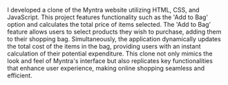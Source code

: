 

I developed a clone of the Myntra website utilizing HTML, CSS, and JavaScript. This project features functionality such as the 'Add to Bag' option and 
calculates the total price of items selected. The 'Add to Bag' feature allows users to select products they wish to purchase, adding them to their shopping bag. 
Simultaneously, the application dynamically updates the total cost of the items in the bag, providing users with an instant calculation of their potential expenditure. 
This clone not only mimics the look and feel of Myntra's interface but also replicates key functionalities that enhance user experience, making online shopping seamless and efficient.
